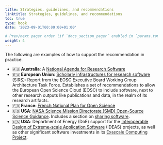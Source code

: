 ```yaml
---
title: Strategies, guidelines, and recommendations
linktitle: Strategies, guidelines, and recommendations
toc: true
type: book
date: '2023-09-01T00:00:00+01:00'

# Prev/next pager order (if `docs_section_pager` enabled in `params.toml`)
weight: 4
---
```


The following are examples of how to support the recommendation in practice.

- 🇦🇺 __Australia__: A [National Agenda for Research Software](https://ardc.edu.au/project/research-software-agenda-for-australia/)
- 🇪🇺 __European Union__: [Scholarly infrastructures for research software](https://op.europa.eu/en/publication-detail/-/publication/145fd0f3-3907-11eb-b27b-01aa75ed71a1/language-en) (SIRS): Report from the EOSC Executive Board Working Group Architecture Task Force. Establishes a set of recommendations to allow the European Open Science Cloud (EOSC) to include software, next to other research outputs like publications and data, in the realm of its research artifacts. 
- 🇫🇷 __France__: [French National Plan for Open Science](https://www.ouvrirlascience.fr/second-national-plan-for-open-science/)
- 🇺🇸 __USA__: [NASA Science Mission Directorate (SMD) Open-Source Science Guidance](https://science.nasa.gov/science-pink/s3fs-public/atoms/files/SMD%20Open-Source%20Science%20Guidance%20v2%2020230407.pdf). Includes a section on [sharing software](https://github.com/nasa/smd-open-science-guidelines/blob/main/OSS_Guidance/Software_Management_Sharing.md).  
- 🇺🇸 __USA__:  Department of Energy (DoE) support for the [Interoperable Design of Extreme-scale Application Software](https://ideas-productivity.org/) (IDEAS) projects, as well as other significant software investments in its [Exascale Computing Project](https://www.exascaleproject.org/). 

